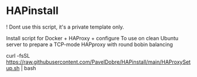 # HAPinstall
! Dont use this script, it's a private template only.

Install script for Docker + HAProxy + configure
To use on clean Ubuntu server to prepare a TCP-mode HAPproxy with round bobin balancing

curl -fsSL https://raw.githubusercontent.com/PavelDobre/HAPinstall/main/HAProxySetup.sh | bash

